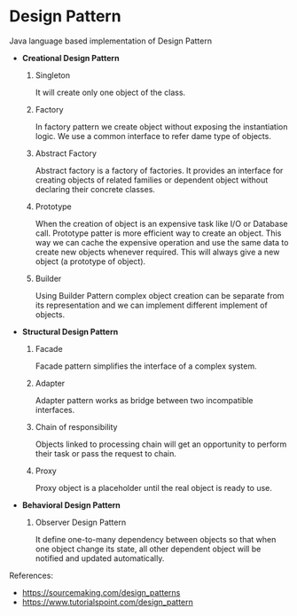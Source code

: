 # Design Pattern
Java language based implementation of Design Pattern

* <b>Creational Design Pattern</b>

	1. Singleton
	
		It will create only one object of the class.
		
	2. Factory
		
		In factory pattern we create object without exposing the instantiation logic. We use a common interface to refer dame type of objects.
		
	3. Abstract Factory
	
		Abstract factory is a factory of factories. It provides an interface for creating objects of related families or dependent object without declaring their concrete classes.
		
	4. Prototype
	
		When the creation of object is an expensive task like I/O or Database call. Prototype patter is more efficient way to create an object. This way we can cache the expensive operation and use the same data to create new objects whenever required. This will always give a new object (a prototype of object). 
		
	5. Builder
	
		Using Builder Pattern complex object creation can be separate from its representation and we can implement different implement of objects. 

* <b>Structural Design Pattern</b>

	1. Facade
	
		Facade pattern simplifies the interface of a complex system. 
		
	2. Adapter
	
		Adapter pattern works as bridge between two incompatible interfaces.
		
	3. Chain of responsibility 
	
		Objects linked to processing chain will get an opportunity to perform their task or pass the request to chain.
		
	4. Proxy
	
		Proxy object is a placeholder until the real object is ready to use.

* <b>Behavioral Design Pattern</b>

	1. Observer Design Pattern
	
		It define one-to-many dependency between objects so that when one object change its state, all other dependent object will be notified and updated automatically.

References:

* https://sourcemaking.com/design_patterns
* https://www.tutorialspoint.com/design_pattern

